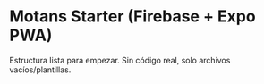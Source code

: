 # Motans Starter (Firebase + Expo PWA)

Estructura lista para empezar. Sin código real, solo archivos vacíos/plantillas.
